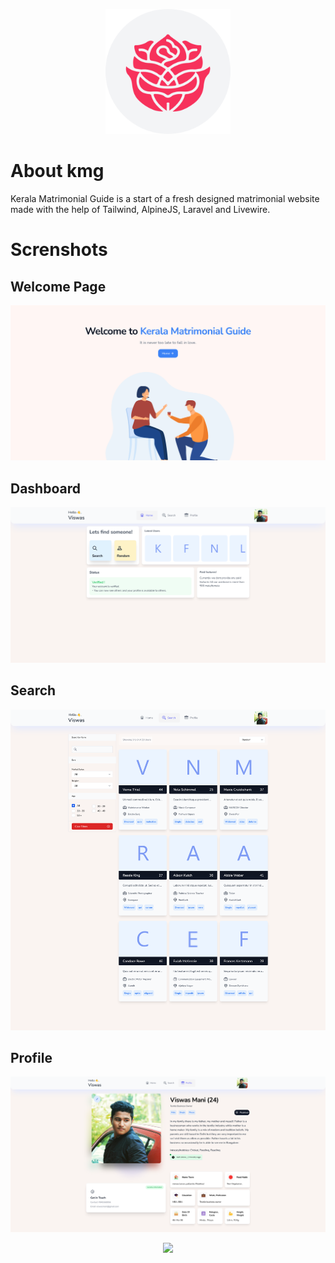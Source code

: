 <p align="center"><a href="https://laravel.com" target="_blank"><img src="screenshot/icon.png" width="200"></a></p>



# About kmg

Kerala Matrimonial Guide is a start of a fresh designed matrimonial website made with the help of Tailwind, AlpineJS, Laravel and Livewire.

# Screnshots
## Welcome Page
<p align="center"><a href="https://laravel.com" target="_blank"><img src="screenshot/homescreen.png"></a></p>

## Dashboard

<p align="center"><a href="https://laravel.com" target="_blank"><img src="screenshot/Dash.png"></a></p>


## Search

<p align="center"><a href="https://laravel.com" target="_blank"><img src="screenshot/SearchDesk.png"></a></p>

## Profile

<p align="center"><a href="https://laravel.com" target="_blank"><img src="screenshot/profileDesk.png"></a></p>



<p align="center"><a href="https://laravel.com" target="_blank"><img src="https://raw.githubusercontent.com/laravel/art/master/logo-lockup/5%20SVG/2%20CMYK/1%20Full%20Color/laravel-logolockup-cmyk-red.svg" width="400"></a></p>
